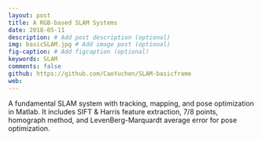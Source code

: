 ```yaml
---
layout: post
title: A RGB-based SLAM Systems
date: 2018-05-11
description: # Add post description (optional)
img: basicSLAM.jpg # Add image post (optional)
fig-caption: # Add figcaption (optional)
keywords: SLAM
comments: false
github: https://github.com/CaoYuchen/SLAM-basicframe
web: 
---
```



A fundamental SLAM system with tracking, mapping, and pose optimization in Matlab. It includes SIFT & Harris feature extraction, 7/8 points, homograph method, and LevenBerg-Marquardt average error for pose optimization.